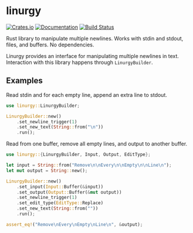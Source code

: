 # linurgy

[![Crates.io](https://img.shields.io/crates/v/linurgy.svg)](https://crates.io/crates/linurgy)
[![Documentation](https://docs.rs/linurgy/badge.svg)](https://docs.rs/linurgy/)
[![Build Status](https://travis-ci.org/sonro/linurgy.svg?branch=master)](https://travis-ci.org/sonro/linurgy)

Rust library to manipulate multiple newlines. Works with stdin and stdout, files, and buffers. No dependencies.

Linurgy provides an interface for manipulating multiple newlines in text.
Interaction with this library happens through `LinurgyBuilder`.

## Examples

Read stdin and for each empty line, append an extra line to stdout.
```rust
use linurgy::LinurgyBuilder;

LinurgyBuilder::new()
    .set_newline_trigger(1)
    .set_new_text(String::from("\n"))
    .run();
```

Read from one buffer, remove all empty lines, and output to another buffer.
```rust
use linurgy::{LinurgyBuilder, Input, Output, EditType};

let input = String::from("Remove\n\nEvery\n\nEmpty\n\nLine\n");
let mut output = String::new();

LinurgyBuilder::new()
    .set_input(Input::Buffer(&input))
    .set_output(Output::Buffer(&mut output))
    .set_newline_trigger(1)
    .set_edit_type(EditType::Replace)
    .set_new_text(String::from(""))
    .run();

assert_eq!("Remove\nEvery\nEmpty\nLine\n", &output);
```
